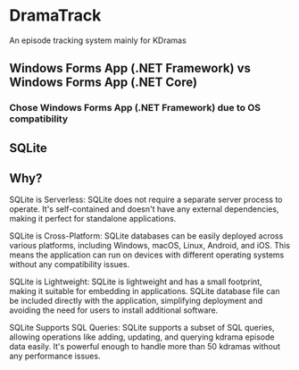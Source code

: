 # DramaTrack
An episode tracking system mainly for KDramas

## Windows Forms App (.NET Framework) vs Windows Forms App (.NET Core)
### Chose Windows Forms App (.NET Framework) due to OS compatibility

## SQLite
## Why?
  SQLite is Serverless: SQLite does not require a separate server process to operate. It's self-contained and doesn't have any external dependencies, making it perfect for standalone applications.
  
  SQLite is Cross-Platform: SQLite databases can be easily deployed across various platforms, including Windows, macOS, Linux, Android, and iOS. This means the application can run on devices with different operating systems without any compatibility issues.
  
  SQLite is Lightweight: SQLite is lightweight and has a small footprint, making it suitable for embedding in applications. SQLite database file can be included directly with the application, simplifying deployment and avoiding the need for users to install additional software.
  
  SQLite Supports SQL Queries: SQLite supports a subset of SQL queries, allowing operations like adding, updating, and querying kdrama episode data easily. It's powerful enough to handle more than 50 kdramas without any performance issues.
